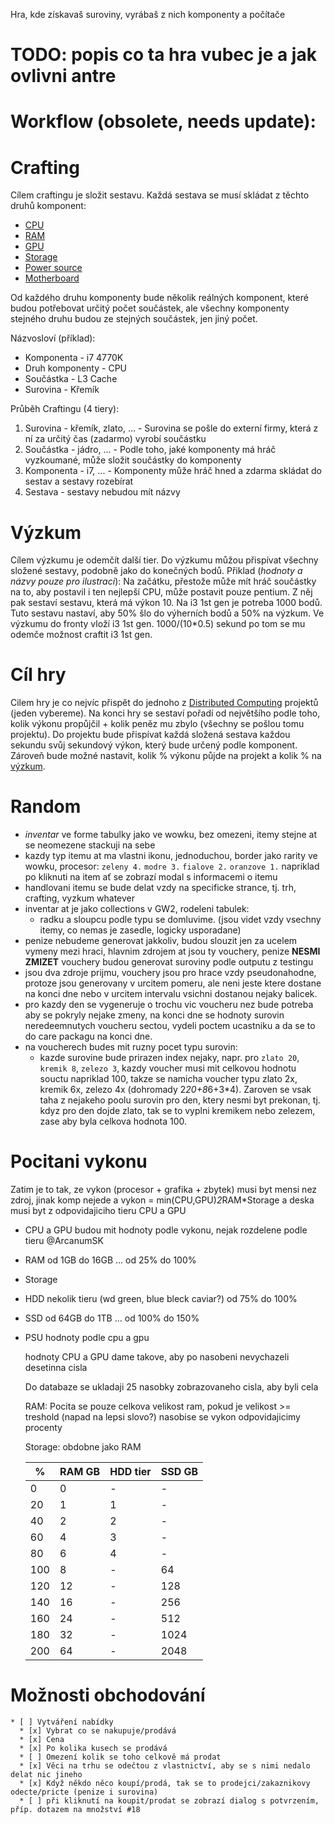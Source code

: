 Hra, kde získavaš suroviny, vyrábaš z nich komponenty a počítače

# TODO: popis co ta hra vubec je a jak ovlivni antre

# Workflow (obsolete, needs update):
# Crafting
Cílem craftingu je složit sestavu. Každá sestava se musí skládat z těchto druhů komponent:
  - [CPU](CPU)
  - [RAM](RAM)
  - [GPU](GPU)
  - [Storage](Storage)
  - [Power source](PSU)
  - [Motherboard](Motherboard)

Od každého druhu komponenty bude několik reálných komponent, které budou potřebovat určitý počet součástek, ale všechny komponenty stejného druhu budou ze stejných součástek, jen jiný počet.

  Názvosloví (příklad):
  - Komponenta - i7 4770K
  - Druh komponenty - CPU
  - Součástka - L3 Cache
  - Surovina - Křemík

  Průběh Craftingu (4 tiery):
  1. Surovina - křemík, zlato, ...
    - Surovina se pošle do externí firmy, která z ní za určitý čas (zadarmo) vyrobí součástku
  2. Součástka - jádro, ...
    - Podle toho, jaké komponenty má hráč vyzkoumané, může složit součástky do komponenty
  3. Komponenta - i7, ...
    - Komponenty může hráč hned a zdarma skládat do sestav a sestavy rozebírat
  4. Sestava - sestavy nebudou mít názvy

# Výzkum
  Cílem výzkumu je odemčít další tier. Do výzkumu můžou přispívat všechny složené sestavy, podobně jako do konečných bodů. Přiklad (*hodnoty a názvy pouze pro ilustraci*):
  Na začátku, přestože může mít hráč součástky na to, aby postavil i ten nejlepší CPU, může postavit pouze pentium. Z něj pak sestaví sestavu, která má výkon 10. Na i3 1st gen je potreba 1000 bodů. Tuto sestavu nastaví, aby 50% šlo do výherních bodů a 50% na výzkum. Ve výzkumu do fronty vloží i3 1st gen. 1000/(10*0.5) sekund po tom se mu odemče možnost craftit i3 1st gen.

# Cíl hry
Cilem hry je co nejvíc přispět do jednoho z [Distributed Computing](http://boinc.berkeley.edu/projects.php) projektů (jeden vybereme). Na konci hry se sestaví pořadí od největšího podle toho, kolik výkonu propůjčil + kolik peněz mu zbylo (všechny se pošlou tomu projektu).
Do projektu bude přispívat každá složená sestava každou sekundu svůj sekundový výkon, který bude určený podle komponent. Zároveň bude možné nastavit, kolik % výkonu půjde na projekt a kolik % na [výzkum](research).

# Random
  - *inventar* ve forme tabulky jako ve wowku, bez omezeni, itemy stejne at se neomezene stackuji na sebe
  - kazdy typ itemu at ma vlastni ikonu, jednoduchou, border jako rarity ve wowku, procesor: `zeleny 4.` `modre 3.` `fialove 2.` `oranzove 1.` napriklad
  po kliknuti na item ať se zobrazí modal s informacemi o itemu
  - handlovani itemu se bude delat vzdy na specificke strance, tj. trh, crafting, vyzkum whatever
  - inventar at je jako collections v GW2, rodeleni tabulek:
    - radku a sloupcu podle typu se domluvime. (jsou videt vzdy vsechny itemy, co nemas je zasedle, logicky usporadane)
  - penize nebudeme generovat jakkoliv, budou slouzit jen za ucelem vymeny mezi hraci, hlavnim zdrojem at jsou ty vouchery, penize **NESMI ZMIZET**
  vouchery budou generovat suroviny podle outputu z testingu
  - jsou dva zdroje prijmu, vouchery jsou pro hrace vzdy pseudonahodne, protoze jsou generovany v urcitem pomeru, ale neni jeste ktere dostane
  na konci dne nebo v urcitem intervalu vsichni dostanou nejaky balicek.
  - pro kazdy den se vygeneruje o trochu vic voucheru nez bude potreba aby se pokryly nejake zmeny, na konci dne se hodnoty surovin neredeemnutych voucheru sectou, vydeli poctem ucastniku a da se to do care packagu na konci dne.
  - na voucherech budes mit ruzny pocet typu surovin:
    - kazde surovine bude prirazen index nejaky, napr. pro `zlato 20`, `kremik 8`, `zelezo 3`, kazdy voucher musi mit celkovou hodnotu souctu napriklad 100, takze se namicha voucher typu zlato 2x, kremik 6x, zelezo 4x (dohromady 2*20+8*6+3*4). Zaroven se vsak taha z nejakeho poolu surovin pro den, ktery nesmi byt prekonan, tj. kdyz pro den dojde zlato, tak se to vyplni kremikem nebo zelezem, zase aby byla celkova hodnota 100.

# Pocitani vykonu
  Zatim je to tak, ze vykon (procesor + grafika + zbytek) musi byt mensi nez zdroj, jinak komp nejede a vykon = min(CPU,GPU)*2*RAM*Storage a deska musi byt z odpovidajiciho tieru CPU a GPU
  - CPU a GPU budou mit hodnoty podle vykonu, nejak rozdelene podle tieru @ArcanumSK
  - RAM od 1GB do 16GB ... od 25% do 100%
  - Storage
   - HDD nekolik tieru (wd green, blue bleck caviar?) od 75% do 100%
   - SSD od 64GB do 1TB ... od 100% do 150%
  - PSU hodnoty podle cpu a gpu

    hodnoty CPU a GPU dame takove, aby po nasobeni nevychazeli desetinna cisla

    Do databaze se ukladaji 25 nasobky zobrazovaneho cisla, aby byli cela

    RAM: Pocita se pouze celkova velikost ram, pokud je velikost >= treshold (napad na lepsi slovo?) nasobise se vykon odpovidajicimy procenty

    Storage: obdobne jako RAM

    | % | RAM GB | HDD tier | SSD GB |
    |---|---|---|---|
    | 0 | 0 | - | - |
    | 20 | 1 | 1 | - |
    | 40 | 2 | 2 | - |
    | 60 | 4 | 3 | - |
    | 80 | 6 | 4 | - |
    | 100 | 8 | - | 64 |
    | 120 | 12 | - | 128 |
    | 140 | 16 | - | 256 |
    | 160 | 24 | - | 512 |
    | 180 | 32 | - | 1024 |
    | 200 | 64 | - | 2048 |

# Možnosti obchodování
    * [ ] Vytváření nabídky
      * [x] Vybrat co se nakupuje/prodává
      * [x] Cena
      * [x] Po kolika kusech se prodává
      * [ ] Omezení kolik se toho celkově má prodat
      * [x] Věci na trhu se odečtou z vlastnictví, aby se s nimi nedalo delat nic jineho
      * [x] Když někdo něco koupí/prodá, tak se to prodejci/zakaznikovy odecte/pricte (penize i surovina)
      * [ ] při kliknutí na koupit/prodat se zobrazí dialog s potvrzením, příp. dotazem na množství #18
